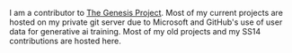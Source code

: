 I am a contributor to [The Genesis Project](https://sburb.me). Most of my current projects are hosted on my private git server due to Microsoft and GitHub's use of user data for generative ai training. Most of my old projects and my SS14 contributions are hosted here.
